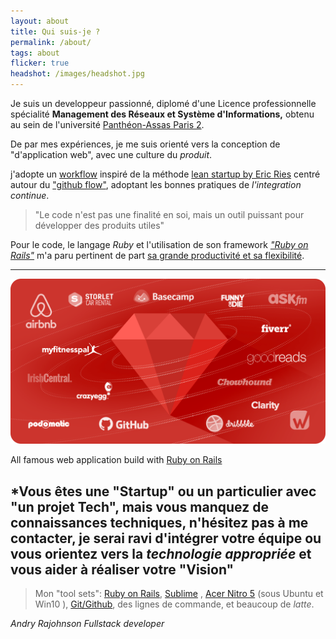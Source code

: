 ```yaml
---
layout: about
title: Qui suis-je ?
permalink: /about/
tags: about
flicker: true
headshot: /images/headshot.jpg
---
```



Je suis un developpeur passionné, diplomé d'une Licence professionnelle spécialité **Management des Réseaux et Système d'Informations,** obtenu au sein de l'université [Panthéon-Assas Paris 2](https://www.u-paris2.fr).

De par mes expériences, je me suis orienté vers la conception de "d'application web", avec une culture du *produit*.

 j'adopte un [workflow](https://rajohnson-andry.tk/developper/skills/2019/05/11/Technical-workflow/) inspiré de la méthode [lean startup by Eric Ries](http://theleanstartup.com/) centré autour du ["github flow"](https://guides.github.com/introduction/flow/), adoptant les bonnes pratiques de *l'integration continue*.

>"Le code n'est pas une finalité en soi, mais un outil puissant pour développer des produits utiles"




Pour le code, le langage *Ruby* et l'utilisation de son framework [*"Ruby on Rails"*](https://rubyonrails.org/) m'a paru pertinent de part [sa grande productivité et sa flexibilité](https://rajohnson-andry.tk/developper/skills/2019/05/03/ruby-on-rails/).


---

![rails](/images/rails.png)
<div class="center"><p>All famous web application build with <a href="https://rubyonrails.org/">Ruby on Rails</a></p></div>



*Vous êtes une "Startup" ou un particulier avec "un projet Tech", mais vous manquez de **connaissances techniques**, n'hésitez pas à me contacter, je serai ravi d'intégrer votre équipe ou vous orientez vers la *technologie appropriée* et vous aider à réaliser votre **"Vision"**
---





>Mon "tool sets": [Ruby on Rails](https://rubyonrails.org/), [Sublime](https://www.sublimetext.com/3) , [Acer Nitro 5](https://fr-store.acer.com/nitro-5-ordinateur-portable-an515-51-noir?gclid=Cj0KCQjwh6XmBRDRARIsAKNInDGPRr4FTvpxXL1_g60gNICZaKxeRXDWG9x0E-vDAcnTdeFbEJQwT_AaArCsEALw_wcB&gclsrc=aw.ds) (sous Ubuntu et Win10 ), [Git/Github](https://github.com/andryjohn), des lignes de commande, et beaucoup de *latte*.






<footer>
  <cite title="author"> Andry Rajohnson Fullstack developer</cite>
</footer>


<style>
.post-header,{
  text-align: center; /* Want the About Page header to be in the middle */

}
</style>
